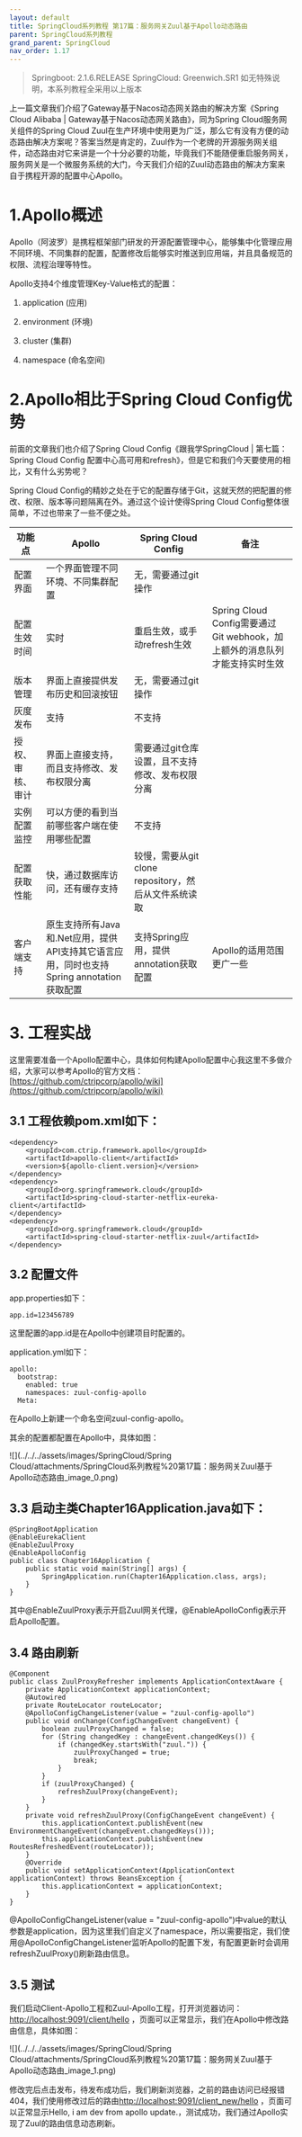 ```yaml
---
layout: default
title: SpringCloud系列教程 第17篇：服务网关Zuul基于Apollo动态路由
parent: SpringCloud系列教程
grand_parent: SpringCloud
nav_order: 1.17
---
```


> Springboot: 2.1.6.RELEASE
> SpringCloud: Greenwich.SR1
> 如无特殊说明，本系列教程全采用以上版本


上一篇文章我们介绍了Gateway基于Nacos动态网关路由的解决方案《Spring Cloud Alibaba | Gateway基于Nacos动态网关路由》，同为Spring Cloud服务网关组件的Spring Cloud Zuul在生产环境中使用更为广泛，那么它有没有方便的动态路由解决方案呢？答案当然是肯定的，Zuul作为一个老牌的开源服务网关组件，动态路由对它来讲是一个十分必要的功能，毕竟我们不能随便重启服务网关，服务网关是一个微服务系统的大门，今天我们介绍的Zuul动态路由的解决方案来自于携程开源的配置中心Apollo。


# 1.Apollo概述

Apollo（阿波罗）是携程框架部门研发的开源配置管理中心，能够集中化管理应用不同环境、不同集群的配置，配置修改后能够实时推送到应用端，并且具备规范的权限、流程治理等特性。

Apollo支持4个维度管理Key-Value格式的配置：

1. application (应用)

1. environment (环境)

1. cluster (集群)

1. namespace (命名空间)

# 2.Apollo相比于Spring Cloud Config优势

前面的文章我们也介绍了Spring Cloud Config《跟我学SpringCloud | 第七篇：Spring Cloud Config 配置中心高可用和refresh》，但是它和我们今天要使用的相比，又有什么劣势呢？

Spring Cloud Config的精妙之处在于它的配置存储于Git，这就天然的把配置的修改、权限、版本等问题隔离在外。通过这个设计使得Spring Cloud Config整体很简单，不过也带来了一些不便之处。

| 功能点 | Apollo | Spring Cloud Config | 备注 | 
| -- | -- | -- | -- |
| 配置界面 | 一个界面管理不同环境、不同集群配置 | 无，需要通过git操作 |   | 
| 配置生效时间 | 实时 | 重启生效，或手动refresh生效 | Spring Cloud Config需要通过Git webhook，加上额外的消息队列才能支持实时生效 | 
| 版本管理 | 界面上直接提供发布历史和回滚按钮 | 无，需要通过git操作 |   | 
| 灰度发布 | 支持 | 不支持 |   | 
| 授权、审核、审计 | 界面上直接支持，而且支持修改、发布权限分离 | 需要通过git仓库设置，且不支持修改、发布权限分离 |   | 
| 实例配置监控 | 可以方便的看到当前哪些客户端在使用哪些配置 | 不支持 |   | 
| 配置获取性能 | 快，通过数据库访问，还有缓存支持 | 较慢，需要从git clone repository，然后从文件系统读取 |   | 
| 客户端支持 | 原生支持所有Java和.Net应用，提供API支持其它语言应用，同时也支持Spring annotation获取配置 | 支持Spring应用，提供annotation获取配置 | Apollo的适用范围更广一些 | 


# 3. 工程实战

这里需要准备一个Apollo配置中心，具体如何构建Apollo配置中心我这里不多做介绍，大家可以参考Apollo的官方文档：[https://github.com/ctripcorp/apollo/wiki](https://github.com/ctripcorp/apollo/wiki)

## 3.1 工程依赖pom.xml如下：

```
<dependency>
    <groupId>com.ctrip.framework.apollo</groupId>
    <artifactId>apollo-client</artifactId>
    <version>${apollo-client.version}</version>
</dependency>
<dependency>
    <groupId>org.springframework.cloud</groupId>
    <artifactId>spring-cloud-starter-netflix-eureka-client</artifactId>
</dependency>
<dependency>
    <groupId>org.springframework.cloud</groupId>
    <artifactId>spring-cloud-starter-netflix-zuul</artifactId>
</dependency>
```

## 3.2 配置文件

app.properties如下：

```
app.id=123456789
```

这里配置的app.id是在Apollo中创建项目时配置的。

application.yml如下：

```
apollo:
  bootstrap:
    enabled: true
    namespaces: zuul-config-apollo
  Meta: 
```

在Apollo上新建一个命名空间zuul-config-apollo。

其余的配置都配置在Apollo中，具体如图：

![](../../../assets/images/SpringCloud/Spring Cloud/attachments/SpringCloud系列教程%20第17篇：服务网关Zuul基于Apollo动态路由_image_0.png)

## 3.3 启动主类Chapter16Application.java如下：

```
@SpringBootApplication
@EnableEurekaClient
@EnableZuulProxy
@EnableApolloConfig
public class Chapter16Application {
    public static void main(String[] args) {
        SpringApplication.run(Chapter16Application.class, args);
    }
}
```

其中@EnableZuulProxy表示开启Zuul网关代理，@EnableApolloConfig表示开启Apollo配置。

## 3.4 路由刷新

```
@Component
public class ZuulProxyRefresher implements ApplicationContextAware {
    private ApplicationContext applicationContext;
    @Autowired
    private RouteLocator routeLocator;
    @ApolloConfigChangeListener(value = "zuul-config-apollo")
    public void onChange(ConfigChangeEvent changeEvent) {
        boolean zuulProxyChanged = false;
        for (String changedKey : changeEvent.changedKeys()) {
            if (changedKey.startsWith("zuul.")) {
                zuulProxyChanged = true;
                break;
            }
        }
        if (zuulProxyChanged) {
            refreshZuulProxy(changeEvent);
        }
    }
    private void refreshZuulProxy(ConfigChangeEvent changeEvent) {
        this.applicationContext.publishEvent(new EnvironmentChangeEvent(changeEvent.changedKeys()));
        this.applicationContext.publishEvent(new RoutesRefreshedEvent(routeLocator));
    }
    @Override
    public void setApplicationContext(ApplicationContext applicationContext) throws BeansException {
        this.applicationContext = applicationContext;
    }
}
```

@ApolloConfigChangeListener(value = "zuul-config-apollo")中value的默认参数是application，因为这里我们自定义了namespace，所以需要指定，我们使用@ApolloConfigChangeListener监听Apollo的配置下发，有配置更新时会调用refreshZuulProxy()刷新路由信息。

## 3.5 测试

我们启动Client-Apollo工程和Zuul-Apollo工程，打开浏览器访问：[http://localhost:9091/client/hello](http://localhost:9091/client/hello) ，页面可以正常显示，我们在Apollo中修改路由信息，具体如图：

![](../../../assets/images/SpringCloud/Spring Cloud/attachments/SpringCloud系列教程%20第17篇：服务网关Zuul基于Apollo动态路由_image_1.png)

修改完后点击发布，待发布成功后，我们刷新浏览器，之前的路由访问已经报错404，我们使用修改过后的路由[http://localhost:9091/client_new/hello](http://localhost:9091/client_new/hello) ，页面可以正常显示Hello, i am dev from apollo update.，测试成功，我们通过Apollo实现了Zuul的路由信息动态刷新。